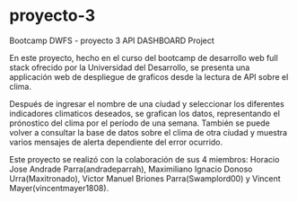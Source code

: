 # proyecto-3
Bootcamp DWFS - proyecto 3 
API DASHBOARD Project

En este proyecto, hecho en el curso del bootcamp de desarrollo web full stack ofrecido por la Universidad del Desarrollo,
se presenta una applicación web de despliegue de graficos desde la lectura de API sobre el clima.

Después de ingresar el nombre de una cíudad y seleccionar los diferentes indicadores climaticos deseados, se grafican los datos, representando el prónostico del clima por el período de una semana. También se puede volver a consultar la base de datos sobre el clima de otra cíudad y muestra varios mensajes de alerta dependiente del error ocurrido.

Este proyecto se realizó con la colaboración de sus 4 miembros: Horacio Jose Andrade Parra(andradeparrah),
Maximiliano Ignacio Donoso Urra(Maxitronado), Victor Manuel Briones Parra(Swamplord00) y Vincent Mayer(vincentmayer1808).
